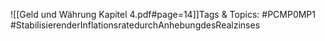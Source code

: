 
![[Geld und Währung Kapitel 4.pdf#page=14]]Tags & Topics:
   #PCMP0MP1
   #StabilisierenderInflationsratedurchAnhebungdesRealzinses